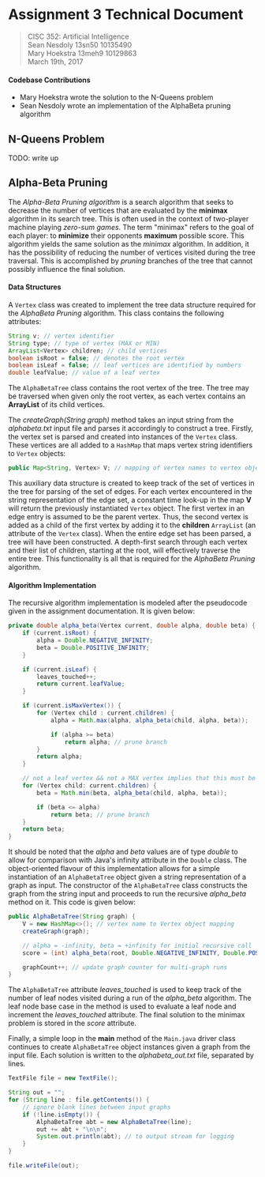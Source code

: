 # Assignment 3 Technical Document

>CISC 352: Artificial Intelligence  
>Sean Nesdoly 13sn50 10135490  
>Mary Hoekstra 13meh9 10129863  
>March 19th, 2017  

#### Codebase Contributions
- Mary Hoekstra wrote the solution to the N-Queens problem
- Sean Nesdoly wrote an implementation of the AlphaBeta pruning algorithm


## N-Queens Problem
TODO: write up

## Alpha-Beta Pruning
The *Alpha-Beta Pruning algorithm* is a search algorithm that seeks to decrease the number of vertices that are evaluated by the **minimax** algorithm in its search tree. This is often used in the context of two-player machine playing *zero-sum games*. The term "minimax" refers to the goal of each player: to **minimize** their opponents **maximum** possible score. This algorithm yields the same solution as the *minimax* algorithm. In addition, it has the possibility of reducing the number of vertices visited during the tree traversal. This is accomplished by *pruning* branches of the tree that cannot possibly influence the final solution.

#### Data Structures

A `Vertex` class was created to implement the tree data structure required for the *AlphaBeta Pruning* algorithm. This class contains the following attributes:
```java
String v; // vertex identifier
String type; // type of vertex (MAX or MIN)
ArrayList<Vertex> children; // child vertices
boolean isRoot = false; // denotes the root vertex
boolean isLeaf = false; // leaf vertices are identified by numbers
double leafValue; // value of a leaf vertex
```
The `AlphaBetaTree` class contains the root vertex of the tree. The tree may be traversed when given only the root vertex, as each vertex contains an **ArrayList** of its child vertices.

The *createGraph(String graph)* method takes an input string from the *alphabeta.txt* input file and parses it accordingly to construct a tree. Firstly, the vertex set is parsed and created into instances of the `Vertex` class. These vertices are all added to a `HashMap` that maps vertex string identifiers to `Vertex` objects:  
```java
public Map<String, Vertex> V; // mapping of vertex names to vertex objects for parsing
```
This auxiliary data structure is created to keep track of the set of vertices in the tree for parsing of the set of edges. For each vertex encountered in the string representation of the edge set, a constant time look-up in the map **V** will return the previously instantiated `Vertex` object. The first vertex in an edge entry is assumed to be the parent vertex. Thus, the second vertex is added as a child of the first vertex by adding it to the **children** `ArrayList` (an attribute of the `Vertex` class). When the entire edge set has been parsed, a tree will have been constructed. A depth-first search through each vertex and their list of children, starting at the root, will effectively traverse the entire tree. This functionality is all that is required for the *AlphaBeta Pruning* algorithm.

#### Algorithm Implementation
The recursive algorithm implementation is modeled after the pseudocode given in the assignment documentation. It is given below:
```java
private double alpha_beta(Vertex current, double alpha, double beta) {
    if (current.isRoot) {
        alpha = Double.NEGATIVE_INFINITY;
        beta = Double.POSITIVE_INFINITY;
    }

    if (current.isLeaf) {
        leaves_touched++;
        return current.leafValue;
    }

    if (current.isMaxVertex()) {
        for (Vertex child : current.children) {
            alpha = Math.max(alpha, alpha_beta(child, alpha, beta));

            if (alpha >= beta)
                return alpha; // prune branch
        }
        return alpha;
    }

    // not a leaf vertex && not a MAX vertex implies that this must be a MIN vertex
    for (Vertex child: current.children) {
        beta = Math.min(beta, alpha_beta(child, alpha, beta));

        if (beta <= alpha)
            return beta; // prune branch
    }
    return beta;
}
```
It should be noted that the *alpha* and *beta* values are of type *double* to allow for comparison with Java's infinity attribute in the `Double` class. The object-oriented flavour of this implementation allows for a simple instantiation of an `AlphaBetaTree` object given a string representation of a graph as input. The constructor of the `AlphaBetaTree` class constructs the graph from the string input and proceeds to run the recursive *alpha_beta* method on it. This code is given below:
```java
public AlphaBetaTree(String graph) {
    V = new HashMap<>(); // vertex name to Vertex object mapping
    createGraph(graph);

    // alpha = -infinity, beta = +infinity for initial recursive call
    score = (int) alpha_beta(root, Double.NEGATIVE_INFINITY, Double.POSITIVE_INFINITY);

    graphCount++; // update graph counter for multi-graph runs
}
```
The `AlphaBetaTree` attribute *leaves_touched* is used to keep track of the number of leaf nodes visited during a run of the *alpha_beta* algorithm. The leaf node base case in the method is used to evaluate a leaf node and increment the *leaves_touched* attribute. The final solution to the minimax problem is stored in the *score* attribute.

Finally, a simple loop in the **main** method of the `Main.java` driver class continues to create `AlphaBetaTree` object instances given a graph from the input file. Each solution is written to the *alphabeta_out.txt* file, separated by lines.
```java
TextFile file = new TextFile();

String out = "";
for (String line : file.getContents()) {
    // ignore blank lines between input graphs
    if (!line.isEmpty()) {
        AlphaBetaTree abt = new AlphaBetaTree(line);
        out += abt + "\n\n";
        System.out.println(abt); // to output stream for logging
    }
}

file.writeFile(out);
```
